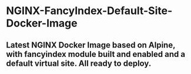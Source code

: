 # NGINX-FancyIndex-Default-Site-Docker-Image
## Latest NGINX Docker Image based on Alpine, with fancyindex module built and enabled and a default virtual site. All ready to deploy.
